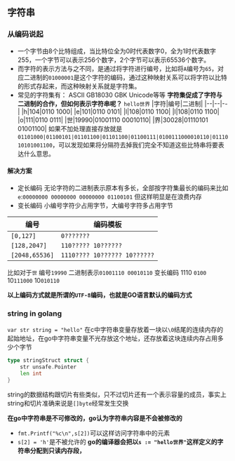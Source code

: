 ## 字符串
### 从编码说起
- 一个字节由8个比特组成，当比特位全为0时代表数字0，全为1时代表数字255，一个字节可以表示256个数字，2个字节可以表示65536个数字。
- 而字符的表示方法与之不同，是通过将字符进行编号，比如将`A`编号为`65`，对应二进制的`01000001`是这个字符的编码，通过这种映射关系可以将字符以比特的形式存起来，而这种映射关系就是字符集。
- 常见的字符集有： ASCII GB18030 GBK Unicode等等
**字符集促成了字符与二进制的合作，但如何表示字符串呢？**
`hello世界`
|字符|编号|二进制|
|--|--|--|
|h|104|0110 1000|
|e|101|0110 0101|
|l|108|0110 1100|
|l|108|0110 1100|
|o|111|0110 0111|
|世|19990|01001110 00010110|
|界|30028|01110101 01001100|
如果不加处理直接存放就是`01101000|01100101|01101100|01101100|01100111|0100111000010110|0111010101001100`，可以发现如果将分隔符去掉我们完全不知道这些比特串将要表达什么意思。
#### 解决方案
- 定长编码
无论字符的二进制表示原本有多长，全部按字符集最长的编码来比如 `e`:`00000000 00000000 00000000 01100101`
但这样明显是在浪费内存
- 变长编码
小编号字符少占用字节，大编号字符多占用字节

|编号|编码模板|
|---------|----------|
|`[0,127]`|`0???????`|
|`[128,2047]`|`110????? 10??????`|
|`[2048,65536]`|`1110???? 10?????? 10??????`|

比如对于`世` 编号`19990` 二进制表示`01001110 00010110` 变长编码 1110 `0100` 10`111000` 10`010110`

**以上编码方式就是所谓的`UTF-8`编码，也就是GO语言默认的编码方式**

### string in golang
`var str string = "hello"`
在c中字符串变量存放着一块以`\0`结尾的连续内存的起始地址，在go中字符串变量不光存放这个地址，还存放着这块连续内存占用多少个字节
~~~ go
type stringStruct struct {
	str unsafe.Pointer
	len int
}
~~~
string的数据结构跟切片有些类似，只不过切片还有一个表示容量的成员，事实上string和切片准确来说是`[]byte`经常发生交换

**在go中字符串是不可修改的，go认为字符串内容是不会被修改的**
- `fmt.Printf("%c\n",s[2])`可以这样访问字符串中的元素 
- `s[2] = 'h'`是不被允许的
**go的编译器会把以`s := "hello世界"`这样定义的字符串分配到只读内存段，**
